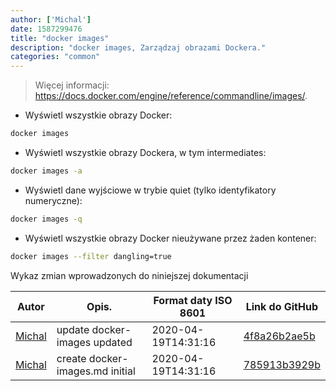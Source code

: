 ```yaml
---
author: ['Michal']
date: 1587299476
title: "docker images"
description: "docker images, Zarządzaj obrazami Dockera."
categories: "common"
---
```

> Więcej informacji: <https://docs.docker.com/engine/reference/commandline/images/>.

- Wyświetl wszystkie obrazy Docker:

```bash
docker images
```

- Wyświetl wszystkie obrazy Dockera, w tym intermediates:

```bash
docker images -a
```

- Wyświetl dane wyjściowe w trybie quiet (tylko identyfikatory numeryczne):

```bash
docker images -q
```

- Wyświetl wszystkie obrazy Docker nieużywane przez żaden kontener:

```bash
docker images --filter dangling=true
```
Wykaz zmian wprowadzonych do niniejszej dokumentacji


Autor | Opis. | Format daty ISO 8601 | Link do GitHub
------|-----|-----|-----
[Michal](mailto:mich.biesiada@gmail.com) | update docker-images updated | 2020-04-19T14:31:16 | [4f8a26b2ae5b](https://github.com/tldr-pages/tldr/commit/4f8a26b2ae5bebdb7341b8c2cb7644bfbb0ad1dc)
[Michal](mailto:mich.biesiada@gmail.com) | create docker-images.md initial | 2020-04-19T14:31:16 | [785913b3929b](https://github.com/tldr-pages/tldr/commit/785913b3929b30783d41dc8c7f16bab87d728f31)

